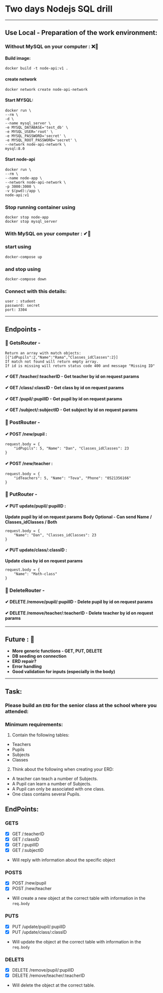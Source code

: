 # Two days Nodejs SQL drill

---

## Use Local - Preparation of the work environment:

### Without MySQL on your computer : ❌🦈

#### Build image:

    docker build -t node-api:v1 .

#### create network

    docker network create node-api-network

#### Start MYSQL:

    docker run \
    --rm \
    -d \
    --name mysql_server \
    -e MYSQL_DATABASE='test_db' \
    -e MYSQL_USER='root' \
    -e MYSQL_PASSWORD='secret' \
    -e MYSQL_ROOT_PASSWORD='secret' \
    --network node-api-network \
    mysql:8.0

#### Start node-api

    docker run \
    --rm \
    --name node-app \
    --network node-api-network \
    -p 3000:3000 \
    -v $(pwd):/app \
    node-api:v1

### Stop running container using

    docker stop node-app
    docker stop mysql_server

### With MySQL on your computer : ✔🦈

### start using

    docker-compose up

### and stop using

    docker-compose down

### Connect with this details:

    user : student
    password: secret
    port: 3304

---

## Endpoints -

### 📍 GetsRouter -

```
Return an array with match objects:
[{"idPupils":2,"Name":"Rama","Classes_idClasses":2}]
If match not found will return empty array.
If id is missing will return status code 400 and message "Missing ID"
```

#### ✔ GET /teacher/:teacherID - Get teacher by id on request params

#### ✔ GET /class/:classID - Get class by id on request params

#### ✔ GET /pupil/:pupilID - Get pupil by id on request params

#### ✔ GET /subject/:subjectID - Get subject by id on request params

### 📍 PostRouter -

#### ✔ POST /new/pupil :

```
request.body = {
    "idPupils": 5, "Name": "Dan", "Classes_idClasses": 23
}
```

#### ✔ POST /new/teacher :

```
request.body = {
    "idTeachers": 5, "Name": "Tova", "Phone": "0521356166"
}
```

### 📍 PutRouter -

#### ✔ PUT update/pupil/:pupilID :

**Update pupil by id on request params**
**Body Optional - Can send Name / Classes_idClasses / Both**

```
request.body = {
    "Name": "Dan", "Classes_idClasses": 23
}
```

#### ✔ PUT update/class/:classID :

**Update class by id on request params**

```
request.body = {
    "Name": "Math-class"
}
```

### 📍 DeleteRouter -

#### ✔ DELETE /remove/pupil/:pupilID - Delete pupil by id on request params

#### ✔ DELETE /remove/teacher/:teacherID - Delete teacher by id on request params

---

## Future : 🔮

- **More generic functions - GET, PUT, DELETE**
- **DB seeding on connection**
- **ERD repair?**
- **Error handling**
- **Good validation for inputs (especially in the body)**

---

## Task:

### Please build an `ERD` for the senior class at the school where you attended:

### Minimum requirements:

1. Contain the following tables:

- Teachers
- Pupils
- Subjects
- Classes

2. Think about the following when creating your ERD:

- A teacher can teach a number of Subjects.
- A Pupil can learn a number of Subjects.
- A Pupil can only be associated with one class.
- One class contains several Pupils.

## EndPoints:

### GETS

- [x] GET /:teacherID
- [x] GET /:classID
- [x] GET /:pupilID
- [x] GET /:subjectID
- Will reply with information about the specific object

### POSTS

- [x] POST /new/pupil
- [x] POST /new/teacher
- Will create a new object at the correct table with information in the `req.body`

### PUTS

- [x] PUT /update/pupil/:pupilID
- [x] PUT /update/class/:classID
- Will update the object at the correct table with information in the `req.body`

### DELETS

- [x] DELETE /remove/pupil/:pupilID
- [x] DELETE /remove/teacher/:teacherID
- Will delete the object at the correct table.
